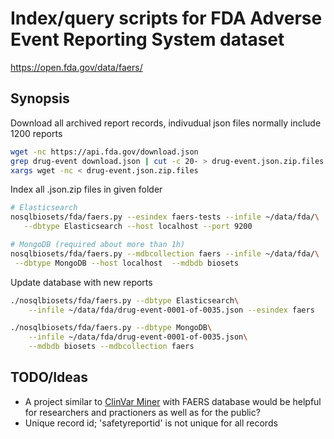 # Index/query scripts for FDA Adverse Event Reporting System dataset

https://open.fda.gov/data/faers/

## Synopsis

Download all archived report records,
indivudual json files normally include 1200 reports

```bash
wget -nc https://api.fda.gov/download.json
grep drug-event download.json | cut -c 20- > drug-event.json.zip.files
xargs wget -nc < drug-event.json.zip.files
```

Index all .json.zip files in given folder

```bash
# Elasticsearch
nosqlbiosets/fda/faers.py --esindex faers-tests --infile ~/data/fda/\
   --dbtype Elasticsearch --host localhost --port 9200

# MongoDB (required about more than 1h)
nosqlbiosets/fda/faers.py --mdbcollection faers --infile ~/data/fda/\
 --dbtype MongoDB --host localhost  --mdbdb biosets
```

Update database with new reports

```bash
./nosqlbiosets/fda/faers.py --dbtype Elasticsearch\
    --infile ~/data/fda/drug-event-0001-of-0035.json --esindex faers

./nosqlbiosets/fda/faers.py --dbtype MongoDB\
    --infile ~/data/fda/drug-event-0001-of-0035.json\
    --mdbdb biosets --mdbcollection faers

```

## TODO/Ideas

* A project similar to [ClinVar Miner](https://clinvarminer.genetics.utah.edu/)
  with FAERS database would be helpful for researchers and practioners
  as well as for the public?
* Unique record id; 'safetyreportid' is not unique for all records

